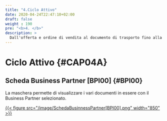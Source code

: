 ```yaml
---
title: "4.Ciclo Attivo"
date: 2020-04-24T22:47:10+02:00
draft: false
weight : 190
pre: "<b>4. </b>"
description: >
  Dall'offerta e ordine di vendita al documento di trasporto fino alla fattura di vendita
---
```


# Ciclo Attivo  {#CAP04A}

## Scheda Business Partner [BPI00]  {#BPI00}

La maschera permette di visualizzare i vari documenti in essere con il Business Partner selezionato.

[{{< figure src="/image/SchedaBusinnessPartner[BPI00].png"  width="850"  >}}](/image/SchedaBusinnessPartner[BPI00].png)

